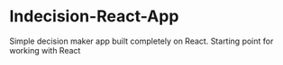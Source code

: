 # Indecision-React-App
Simple decision maker app built completely on React. Starting point for working with React
